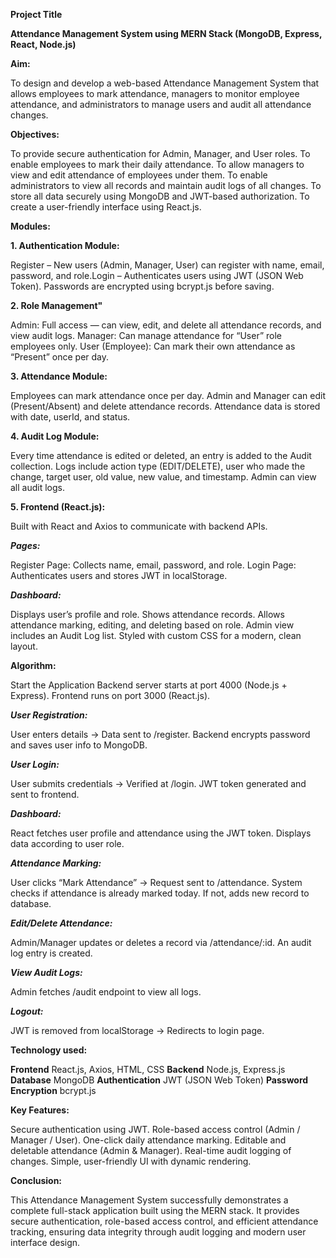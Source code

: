 **Project Title**

**Attendance Management System using MERN Stack (MongoDB, Express, React, Node.js)**

**Aim:**

To design and develop a web-based Attendance Management System that allows employees to mark attendance, managers to monitor employee attendance, and administrators to manage users and audit all attendance changes.

**Objectives:**

  To provide secure authentication for Admin, Manager, and User roles.
  To enable employees to mark their daily attendance.
  To allow managers to view and edit attendance of employees under them.
  To enable administrators to view all records and maintain audit logs of all changes.
  To store all data securely using MongoDB and JWT-based authorization.
  To create a user-friendly interface using React.js.

**Modules:**


**1. Authentication Module:**

  Register – New users (Admin, Manager, User) can register with name, email, password, and role.Login – Authenticates users using JWT (JSON Web Token).
  Passwords are encrypted using bcrypt.js before saving.

**2. Role Management"**

  Admin: Full access — can view, edit, and delete all attendance records, and view audit logs.
  Manager: Can manage attendance for “User” role employees only.
  User (Employee): Can mark their own attendance as “Present” once per day.

**3. Attendance Module:**

  Employees can mark attendance once per day.
  Admin and Manager can edit (Present/Absent) and delete attendance records.
  Attendance data is stored with date, userId, and status.

**4. Audit Log Module:**

  Every time attendance is edited or deleted, an entry is added to the Audit collection.
  Logs include action type (EDIT/DELETE), user who made the change, target user, old value, new value, and timestamp.
  Admin can view all audit logs.

**5. Frontend (React.js):**

  Built with React and Axios to communicate with backend APIs.

***Pages:***

  Register Page: Collects name, email, password, and role.
  Login Page: Authenticates users and stores JWT in localStorage.

***Dashboard:***

  Displays user’s profile and role.
  Shows attendance records.
  Allows attendance marking, editing, and deleting based on role.
  Admin view includes an Audit Log list.
  Styled with custom CSS for a modern, clean layout.

**Algorithm:**

  Start the Application
  Backend server starts at port 4000 (Node.js + Express).
  Frontend runs on port 3000 (React.js).

***User Registration:***

  User enters details → Data sent to /register.
  Backend encrypts password and saves user info to MongoDB.

***User Login:***

  User submits credentials → Verified at /login.
  JWT token generated and sent to frontend.

***Dashboard:***

  React fetches user profile and attendance using the JWT token.
  Displays data according to user role.

***Attendance Marking:***

  User clicks “Mark Attendance” → Request sent to /attendance.
  System checks if attendance is already marked today.
  If not, adds new record to database.

***Edit/Delete Attendance:***

  Admin/Manager updates or deletes a record via /attendance/:id.
  An audit log entry is created.

***View Audit Logs:***

  Admin fetches /audit endpoint to view all logs.

***Logout:***

  JWT is removed from localStorage → Redirects to login page.

**Technology used:**

  **Frontend**	              React.js, Axios, HTML, CSS
  **Backend**                	Node.js, Express.js
  **Database**          	    MongoDB
  **Authentication**     	    JWT (JSON Web Token)
  **Password Encryption**   	bcrypt.js

**Key Features:**

  Secure authentication using JWT.
  Role-based access control (Admin / Manager / User).
  One-click daily attendance marking.
  Editable and deletable attendance (Admin & Manager).
  Real-time audit logging of changes.
  Simple, user-friendly UI with dynamic rendering.

**Conclusion:**

  This Attendance Management System successfully demonstrates a complete full-stack application built using the MERN stack. It provides secure authentication, role-based access control, and efficient attendance tracking, ensuring data integrity through audit logging and modern user interface design.

